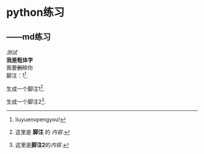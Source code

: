 # python练习  
## ——md练习  
*测试*  
**我是粗体字**  
我要~~删除~~你  
脚注：1[^高秋佳].  



[^高秋佳]:liuyuenvpengyou!



生成一个脚注1[^footnote].  


[^footnote]: 这里是 **脚注** 的 *内容*.  


生成一个脚注2[^foot].  


[^foot]:这里是**脚注2**的*内容*.
